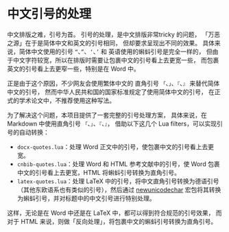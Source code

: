# 中文引号的处理

中文排版之难，引号为首。
引号的处理，是中文排版非常tricky 的问题，
「万恶之源」在于是简体中文和英文的引号相同，
但却要求呈现出不同的效果。
具体来说，简体中文使用的引号 `“`、`”`、`‘`、`’` 和
英语使用的蝌蚪引号是完全一样的，
但由于中文字符较宽，所以在排版时需要让包裹中文的引号看上去更宽一些，
而包裹英文的引号看上去更窄一些，特别是在 Word 中。

正是由于这个原因，不少网友会使用繁体中文的
直角引号 `「`、`」`、`『`、`』` 来替代简体中文的引号，
然而中华人民共和国的国家标准规定了使用简体中文的引号，
在正式的学术论文中，不推荐使用这种写法。

为了解决这个问题，本项目提供了一套完整的引号处理方案，
具体来说，在 Markdown 中使用直角引号 `「`、`」`、`『`、`』`，
借助以下这几个 Lua filters，可以实现引号的自动转换：

- `docx-quotes.lua`：处理 Word 正文中的引号，使包裹中文的引号看上去更宽。
- `cnbib-quotes.lua`：处理 Word 和 HTML 参考文献中的引号，使 Word 包裹中文的引号看上去更宽，HTML 将蝌蚪引号转换为直角引号。
- `latex-quotes.lua`：处理 LaTeX 中的引号，将中文直角引号转换为德语引号（其他东欧语系也有类似的引号），然后通过 [newunicodechar][1] 宏包将其转换为蝌蚪引号，并对标题中的中文引号进行特别处理。

[1]: https://ctan.org/pkg/newunicodechar

这样，无论是在 Word 中还是在 LaTeX 中，都可以得到符合规范的引号效果，
而对于 HTML 来说，则做「反向处理」，将包裹中文的蝌蚪引号转换为直角引号。
